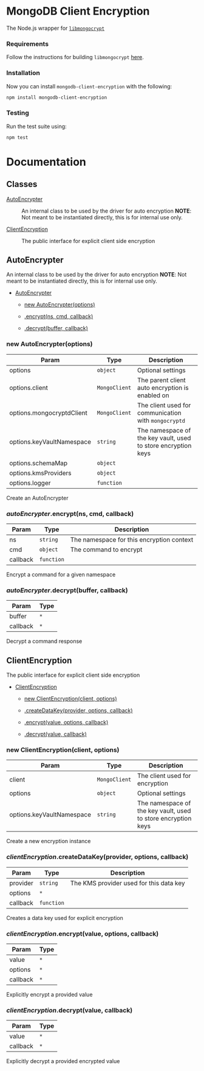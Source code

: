 MongoDB Client Encryption
=========================

The Node.js wrapper for [`libmongocrypt`](../../README.md)

### Requirements

Follow the instructions for building `libmongocrypt` [here](../../README.md#building-libmongocrypt).

### Installation

Now you can install `mongodb-client-encryption` with the following:

```bash
npm install mongodb-client-encryption
```

### Testing

Run the test suite using:

```bash
npm test
```

# Documentation

## Classes

<dl>
<dt><a href="#AutoEncrypter">AutoEncrypter</a></dt>
<dd><p>An internal class to be used by the driver for auto encryption
<strong>NOTE</strong>: Not meant to be instantiated directly, this is for internal use only.</p>
</dd>
<dt><a href="#ClientEncryption">ClientEncryption</a></dt>
<dd><p>The public interface for explicit client side encryption</p>
</dd>
</dl>

<a name="AutoEncrypter"></a>

## AutoEncrypter
An internal class to be used by the driver for auto encryption
**NOTE**: Not meant to be instantiated directly, this is for internal use only.


* [AutoEncrypter](#AutoEncrypter)

    * [new AutoEncrypter(options)](#new_AutoEncrypter_new)

    * [.encrypt(ns, cmd, callback)](#AutoEncrypter+encrypt)

    * [.decrypt(buffer, callback)](#AutoEncrypter+decrypt)


<a name="new_AutoEncrypter_new"></a>

### new AutoEncrypter(options)

| Param | Type | Description |
| --- | --- | --- |
| options | <code>object</code> | Optional settings |
| options.client | <code>MongoClient</code> | The parent client auto encryption is enabled on |
| options.mongocryptdClient | <code>MongoClient</code> | The client used for communication with `mongocryptd` |
| options.keyVaultNamespace | <code>string</code> | The namespace of the key vault, used to store encryption keys |
| options.schemaMap | <code>object</code> |  |
| options.kmsProviders | <code>object</code> |  |
| options.logger | <code>function</code> |  |

Create an AutoEncrypter

<a name="AutoEncrypter+encrypt"></a>

### *autoEncrypter*.encrypt(ns, cmd, callback)

| Param | Type | Description |
| --- | --- | --- |
| ns | <code>string</code> | The namespace for this encryption context |
| cmd | <code>object</code> | The command to encrypt |
| callback | <code>function</code> |  |

Encrypt a command for a given namespace

<a name="AutoEncrypter+decrypt"></a>

### *autoEncrypter*.decrypt(buffer, callback)

| Param | Type |
| --- | --- |
| buffer | <code>\*</code> | 
| callback | <code>\*</code> | 

Decrypt a command response

<a name="ClientEncryption"></a>

## ClientEncryption
The public interface for explicit client side encryption


* [ClientEncryption](#ClientEncryption)

    * [new ClientEncryption(client, options)](#new_ClientEncryption_new)

    * [.createDataKey(provider, options, callback)](#ClientEncryption+createDataKey)

    * [.encrypt(value, options, callback)](#ClientEncryption+encrypt)

    * [.decrypt(value, callback)](#ClientEncryption+decrypt)


<a name="new_ClientEncryption_new"></a>

### new ClientEncryption(client, options)

| Param | Type | Description |
| --- | --- | --- |
| client | <code>MongoClient</code> | The client used for encryption |
| options | <code>object</code> | Optional settings |
| options.keyVaultNamespace | <code>string</code> | The namespace of the key vault, used to store encryption keys |

Create a new encryption instance

<a name="ClientEncryption+createDataKey"></a>

### *clientEncryption*.createDataKey(provider, options, callback)

| Param | Type | Description |
| --- | --- | --- |
| provider | <code>string</code> | The KMS provider used for this data key |
| options | <code>\*</code> |  |
| callback | <code>function</code> |  |

Creates a data key used for explicit encryption

<a name="ClientEncryption+encrypt"></a>

### *clientEncryption*.encrypt(value, options, callback)

| Param | Type |
| --- | --- |
| value | <code>\*</code> | 
| options | <code>\*</code> | 
| callback | <code>\*</code> | 

Explicitly encrypt a provided value

<a name="ClientEncryption+decrypt"></a>

### *clientEncryption*.decrypt(value, callback)

| Param | Type |
| --- | --- |
| value | <code>\*</code> | 
| callback | <code>\*</code> | 

Explicitly decrypt a provided encrypted value


